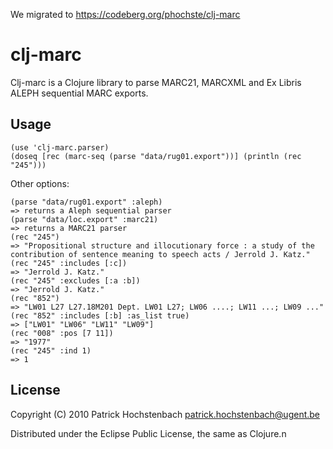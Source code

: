 We migrated to https://codeberg.org/phochste/clj-marc

# clj-marc

Clj-marc is a Clojure library to parse MARC21, MARCXML and Ex Libris ALEPH sequential MARC exports.

## Usage

	(use 'clj-marc.parser)
	(doseq [rec (marc-seq (parse "data/rug01.export"))] (println (rec "245")))

Other options:

	(parse "data/rug01.export" :aleph)
	=> returns a Aleph sequential parser
	(parse "data/loc.export" :marc21)
	=> returns a MARC21 parser
	(rec "245")  
	=> "Propositional structure and illocutionary force : a study of the contribution of sentence meaning to speech acts / Jerrold J. Katz."
	(rec "245" :includes [:c]) 
	=> "Jerrold J. Katz."
	(rec "245" :excludes [:a :b]) 
	=> "Jerrold J. Katz."
	(rec "852") 
	=> "LW01 L27 L27.18M201 Dept. LW01 L27; LW06 ....; LW11 ...; LW09 ..."
	(rec "852" :includes [:b] :as_list true) 
	=> ["LW01" "LW06" "LW11" "LW09"]
	(rec "008" :pos [7 11]) 
	=> "1977"
	(rec "245" :ind 1)
	=> 1

## License

Copyright (C) 2010 Patrick Hochstenbach <patrick.hochstenbach@ugent.be>

Distributed under the Eclipse Public License, the same as Clojure.n
